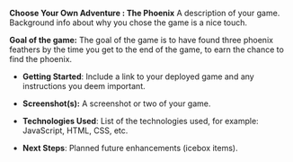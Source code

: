 **Choose Your Own Adventure : The Phoenix**
A description of your game. Background info about why you chose the game is a nice touch.

**Goal of the game:**
The goal of the game is to have found three phoenix feathers by the time you get to the end of the game, to earn the chance to find the phoenix.


- **Getting Started**: Include a link to your deployed game and any instructions you deem important.



- **Screenshot(s):** A screenshot or two of your game.



- **Technologies Used**: List of the technologies used, for example: JavaScript, HTML, CSS, etc.



- **Next Steps**: Planned future enhancements (icebox items).
